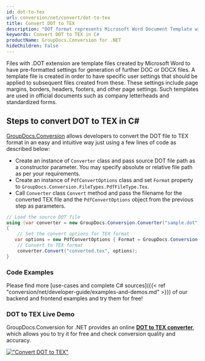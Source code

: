 ```yaml
---
id: dot-to-tex
url: conversion/net/convert/dot-to-tex
title: Convert DOT to TEX
description: "DOT format represents Microsoft Word Document Template with .dot extension. Learn how to convert DOT to TEX file programmatically in C# language using GroupDocs.Conversion for .NET library."
keywords: Convert DOT to TEX in C#
productName: GroupDocs.Conversion for .NET
hideChildren: False
---
```


Files with .DOT extension are template files created by Microsoft Word to have pre-formatted settings for generation of further DOC or DOCX files. A template file is created in order to have specific user settings that should be applied to subsequent files created from these. These settings include page margins, borders, headers, footers, and other page settings. Such templates are used in official documents such as company letterheads and standardized forms.

## Steps to convert DOT to TEX in C#

[GroupDocs.Conversion](https://products.groupdocs.com/conversion/net) allows developers to convert the DOT file to TEX format in an easy and intuitive way just using a few lines of code as described below:

* Create an instance of `Converter` class and pass source DOT file path as a constructor parameter. You may specify absolute or relative file path as per your requirements. 
* Create an instance of `PdfConvertOptions` class and set `Format` property to `GroupDocs.Conversion.FileTypes.PdfFileType.Tex`.
* Call `Converter` class `Convert` method and pass the filename for the converted TEX file and the `PdfConvertOptions` object from the previous step as parameters.

```csharp
// Load the source DOT file
using (var converter = new GroupDocs.Conversion.Converter("sample.dot"))
{
    // Set the convert options for TEX format
   var options = new PdfConvertOptions { Format = GroupDocs.Conversion.FileTypes.PdfFileType.Tex };
    // Convert to TEX format
    converter.Convert("converted.tex", options);
}
```

### Code Examples

Please find more [use-cases and complete C# sources]({{< ref "conversion/net/developer-guide/examples-and-demos.md" >}}) of our backend and frontend examples and try them for free!

### DOT to TEX Live Demo

GroupDocs.Conversion for .NET provides an online [**DOT to TEX converter**](https://products.groupdocs.app/conversion/dot-to-tex), which allows you to try it for free and check conversion quality and accuracy.

[!["Convert DOT to TEX"](conversion/net/images/convert-to-tex/convert-dot-to-tex.png)](https://products.groupdocs.app/conversion/dot-to-tex)